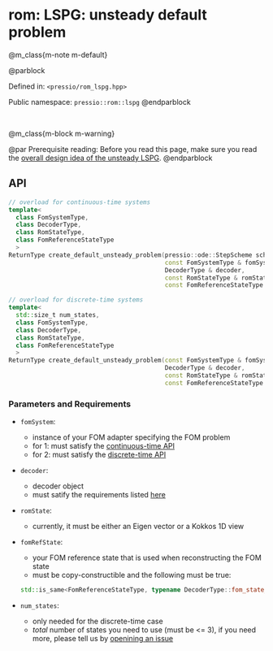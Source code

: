 
# rom: LSPG: unsteady default problem


@m_class{m-note m-default}

@parblock

Defined in: `<pressio/rom_lspg.hpp>`

Public namespace: `pressio::rom::lspg`
@endparblock

<br/>

@m_class{m-block m-warning}

@par Prerequisite reading:
Before you read this page, make sure you
read the [overall design idea of the unsteady LSPG](md_pages_components_rom_lspg_unsteady.html).
@endparblock

## API

```cpp
// overload for continuous-time systems
template<
  class FomSystemType,
  class DecoderType,
  class RomStateType,															  (1)
  class FomReferenceStateType
  >
ReturnType create_default_unsteady_problem(pressio::ode::StepScheme scheme,
										   const FomSystemType & fomSystem,
										   DecoderType & decoder,
										   const RomStateType & romState,
										   const FomReferenceStateType & fomRefState);

// overload for discrete-time systems
template<
  std::size_t num_states,
  class FomSystemType,
  class DecoderType,
  class RomStateType,															  (2)
  class FomReferenceStateType
  >
ReturnType create_default_unsteady_problem(const FomSystemType & fomSystem,
										   DecoderType & decoder,
										   const RomStateType & romState,
										   const FomReferenceStateType & fomRefState);
```

### Parameters and Requirements

- `fomSystem`:
  - instance of your FOM adapter specifying the FOM problem
  - for 1: must satisfy the [continuous-time API](./md_pages_components_rom_fom_apis.html)
  - for 2: must satisfy the [discrete-time API](./md_pages_components_rom_fom_apis.html)

- `decoder`:
  - decoder object
  - must satify the requirements listed [here](md_pages_components_rom_decoder.html)

- `romState`:
  - currently, it must be either an Eigen vector or a Kokkos 1D view

- `fomRefState`:
  - your FOM reference state that is used when reconstructing the FOM state
  - must be copy-constructible and the following must be true:<br/>
  ```cpp
  std::is_same<FomReferenceStateType, typename DecoderType::fom_state_type>::value == true
  ```
- `num_states`:
  - only needed for the discrete-time case
  - *total* number of states you need to use (must be <= 3), if you need more,
  please tell us by [openining an issue](https://github.com/Pressio/pressio/issues)
